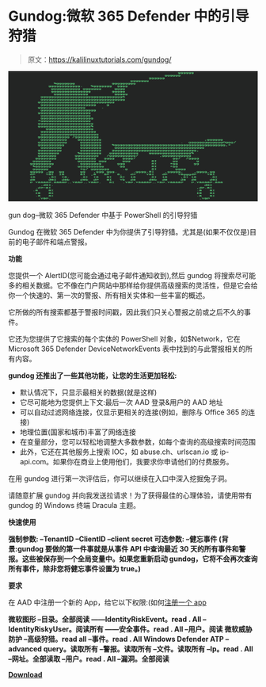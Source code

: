 # Gundog:微软 365 Defender 中的引导狩猎

> 原文：<https://kalilinuxtutorials.com/gundog/>

[![Gundog : Guided Hunting In Microsoft 365 Defender](img//429491abd4e47302ea71fb39349f39df.png "Gundog : Guided Hunting In Microsoft 365 Defender")](https://1.bp.blogspot.com/-oo25HUiI-S4/YM7b9egMxDI/AAAAAAAAJok/HD8181esfqkya1dM8CUghnzfv7OrSTgZgCLcBGAsYHQ/s728/1%2B%25281%2529.png)

gun dog–微软 365 Defender 中基于 PowerShell 的引导狩猎

Gundog 在微软 365 Defender 中为你提供了引导狩猎。尤其是(如果不仅仅是)目前的电子邮件和端点警报。

**功能**

您提供一个 AlertID(您可能会通过电子邮件通知收到),然后 gundog 将搜索尽可能多的相关数据。它不像在门户网站中那样给你提供高级搜索的灵活性，但是它会给你一个快速的、第一次的警报、所有相关实体和一些丰富的概述。

它所做的所有搜索都基于警报时间戳，因此我们只关心警报之前或之后不久的事件。

它还为您提供了它搜索的每个实体的 PowerShell 对象，如$Network，它在 Microsoft 365 Defender DeviceNetworkEvents 表中找到的与此警报相关的所有内容。

**gundog 还推出了一些其他功能，让您的生活更加轻松:**

*   默认情况下，只显示最相关的数据(就是这样)
*   它尽可能地为您提供上下文:最后一次 AAD 登录&用户的 AAD 地址
*   可以自动过滤网络连接，仅显示更相关的连接(例如，删除与 Office 365 的连接)
*   地理位置(国家和城市)丰富了网络连接
*   在变量部分，您可以轻松地调整大多数参数，如每个查询的高级搜索时间范围
*   此外，它还在其他服务上搜索 IOC，如 abuse.ch、urlscan.io 或 ip-api.com。如果你在商业上使用他们，我要求你申请他们的付费服务。

在用 gundog 进行第一次评估后，你可以继续在入口中深入挖掘兔子洞。

请随意扩展 gundog 并向我发送拉请求！为了获得最佳的心理体验，请使用带有 gundog 的 Windows 终端 Dracula 主题。

**快速使用**

**强制参数:
–TenantID
–ClientID
–client secret
可选参数:
–健忘事件
(背景:gundog 要做的第一件事就是从事件 API 中查询最近 30 天的所有事件和警报。这些被保存到一个全局变量中。如果您重新启动 gundog，它将不会再次查询所有事件，除非您将健忘事件设置为 true。)**

**要求**

在 AAD 中注册一个新的 App，给它以下权限:(如何[注册一个 app](https://docs.microsoft.com/en-us/windows/security/threat-protection/microsoft-defender-atp/exposed-apis-create-app-webapp)

**微软图形
–目录。全部阅读
——IdentityRiskEvent。read . All
–IdentityRiskyUser。阅读所有
——安全事件。read . All
–用户。阅读
微软威胁防护
–高级狩猎。read all
–事件。read . All
Windows Defender ATP
–advanced query。读取所有
–警报。读取所有
–文件。读取所有
–Ip。read . All
–网址。全部读取
–用户。read . All
–漏洞。全部阅读**

[**Download**](https://github.com/jangeisbauer/gundog)